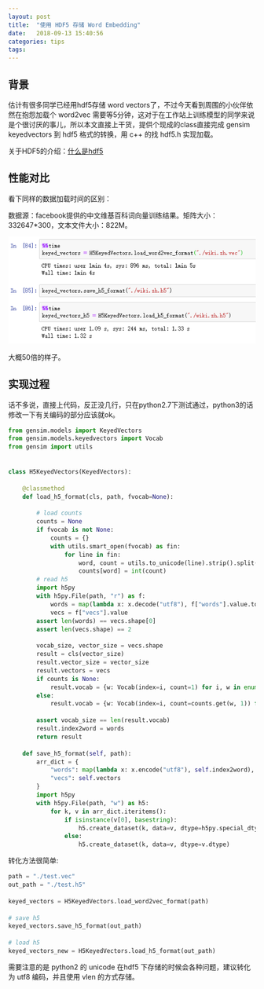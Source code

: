 ```yaml
---
layout: post
title:  "使用 HDF5 存储 Word Embedding"
date:   2018-09-13 15:40:56
categories: tips
tags: 
---
```


## 背景

估计有很多同学已经用hdf5存储 word vectors了，不过今天看到周围的小伙伴依然在抱怨加载个 word2vec 需要等5分钟，这对于在工作站上训练模型的同学来说是个很讨厌的事儿，所以本文直接上干货，提供个现成的class直接完成 gensim keyedvectors 到 hdf5 格式的转换，用 c++ 的找 hdf5.h 实现加载。

关于HDF5的介绍：[什么是hdf5](https://support.hdfgroup.org/HDF5/)

## 性能对比

看下同样的数据加载时间的区别：

数据源：facebook提供的中文维基百科词向量训练结果。矩阵大小：332647\*300，文本文件大小：822M。

![](/images/blog-h5/1.png)

大概50倍的样子。


## 实现过程

话不多说，直接上代码，反正没几行，只在python2.7下测试通过，python3的话修改一下有关编码的部分应该就ok。

```python
from gensim.models import KeyedVectors
from gensim.models.keyedvectors import Vocab
from gensim import utils


class H5KeyedVectors(KeyedVectors):

    @classmethod
    def load_h5_format(cls, path, fvocab=None):

        # load counts
        counts = None
        if fvocab is not None:
            counts = {}
            with utils.smart_open(fvocab) as fin:
                for line in fin:
                    word, count = utils.to_unicode(line).strip().split()
                    counts[word] = int(count)
        # read h5
        import h5py
        with h5py.File(path, "r") as f:
            words = map(lambda x: x.decode("utf8"), f["words"].value.tolist())
            vecs = f["vecs"].value
        assert len(words) == vecs.shape[0]
        assert len(vecs.shape) == 2

        vocab_size, vector_size = vecs.shape
        result = cls(vector_size)
        result.vector_size = vector_size
        result.vectors = vecs
        if counts is None:
            result.vocab = {w: Vocab(index=i, count=1) for i, w in enumerate(words)}
        else:
            result.vocab = {w: Vocab(index=i, count=counts.get(w, 1)) for i, w in enumerate(words)}

        assert vocab_size == len(result.vocab)
        result.index2word = words
        return result

    def save_h5_format(self, path):
        arr_dict = {
            "words": map(lambda x: x.encode("utf8"), self.index2word),
            "vecs": self.vectors
        }
        import h5py
        with h5py.File(path, "w") as h5:
            for k, v in arr_dict.iteritems():
                if isinstance(v[0], basestring):
                    h5.create_dataset(k, data=v, dtype=h5py.special_dtype(vlen=str))
                else:
                    h5.create_dataset(k, data=v, dtype=v.dtype)
```


转化方法很简单:

```python
path = "./test.vec"
out_path = "./test.h5"

keyed_vectors = H5KeyedVectors.load_word2vec_format(path)

# save h5
keyed_vectors.save_h5_format(out_path)

# load h5
keyed_vectors_new = H5KeyedVectors.load_h5_format(out_path)
```

需要注意的是 python2 的 unicode 在hdf5 下存储的时候会各种问题，建议转化为 utf8 编码，并且使用 vlen 的方式存储。
